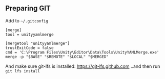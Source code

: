 Preparing GIT
-------------

Add to `~/.gitconfig`

    [merge]
    tool = unityyamlmerge

    [mergetool "unityyamlmerge"]
    trustExitCode = false
    cmd = 'C:\Program Files\Unity\Editor\Data\Tools\UnityYAMLMerge.exe' merge -p "$BASE" "$REMOTE" "$LOCAL" "$MERGED"

And make sure git-lfs is installed: https://git-lfs.github.com
..and then run `git lfs install`
